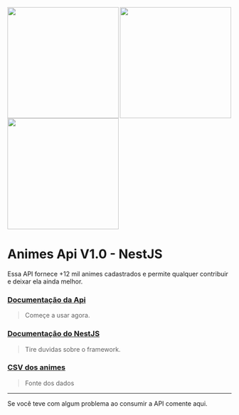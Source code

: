 <img align='left'  width='250px'  src='https://upload.wikimedia.org/wikipedia/commons/2/29/Postgresql_elephant.svg'> <img align='center' width='250px'  src='https://teamwaresolutions.net/wp-content/uploads/2019/10/ed259587041c5ab79f24cb1e341f0a37.png'>  <img width='250px' align='center' src='https://s.gravatar.com/avatar/c36e7e0d5554c4ab2d65e6c7caf68db3?size=496&default=retro'>

# Animes Api V1.0 - NestJS 

Essa API fornece +12 mil animes cadastrados e permite qualquer contribuir e deixar ela ainda melhor. 


### <a href='#'> Documentação da Api </a>

> Começe a usar agora.

### <a href='https://nestjs.com/'> Documentação do NestJS </a>

> Tire duvidas sobre o framework.


### <a href='https://www.kaggle.com/CooperUnion/anime-recommendations-database'> CSV dos animes </a>

> Fonte dos dados


<hr>

Se você teve com algum problema ao consumir a API comente aqui.
